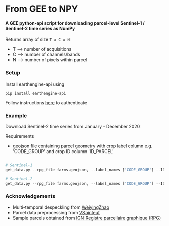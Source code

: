 # From GEE to NPY
#### A GEE python-api script for downloading parcel-level Sentinel-1 / Sentinel-2 time series as NumPy
Returns array of size ```T x C x N ```
* T --> number of acquisitions
* C --> number of channels/bands
* N --> number of pixels within parcel


### Setup

Install earthengine-api using
```
pip install earthengine-api
```

Follow instructions [here](https://developers.google.com/earth-engine/guides/python_install) to authenticate


### Example
Download Sentinel-2 time series from January - December 2020

Requirements
* geojson file containing parcel geometry with crop label column e.g. 'CODE_GROUP' and crop ID column 'ID_PARCEL'

```python

# Sentinel-1 
get_data.py --rpg_file farms.geojson, --label_names ['CODE_GROUP'] --ID_field 'ID_PARCEL' --output_dir C:/downloads --col_id 'COPERNICUS/S1_GRD' --start_date '2021-01-01' end_date '2021-01-31' --speckle_filter 'mean' --orbit 154

# Sentinel-2
get_data.py --rpg_file farms.geojson, --label_names ['CODE_GROUP'] --ID_field 'ID_PARCEL' --output_dir C:/downloads --col_id 'COPERNICUS/S2_SR'  --start_date '2021-01-01' end_date '2021-01-31' 
```

### Acknowledgements
* Multi-temporal despeckling from [WeiyingZhao](https://github.com/WeiyingZhao/Multitemporal-Sentinel-1-images-denoising-and-downloading-via-GEE)
* Parcel data preprocessing from [VSainteuf](https://github.com/VSainteuf/pytorch-psetae/tree/master/preprocessing)
* Sample parcels obtained from [IGN Registre parcellaire graphique (RPG)](https://www.data.gouv.fr/fr/datasets/registre-parcellaire-graphique-rpg-contours-des-parcelles-et-ilots-culturaux-et-leur-groupe-de-cultures-majoritaire/) 
